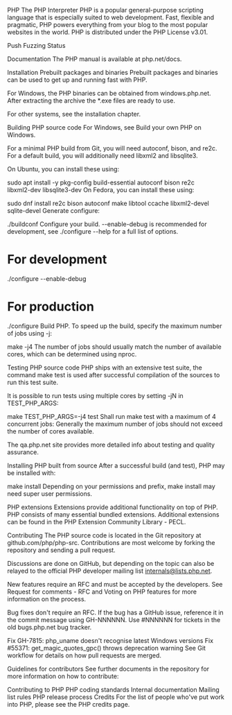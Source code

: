 PHP
The PHP Interpreter
PHP is a popular general-purpose scripting language that is especially suited to web development. Fast, flexible and pragmatic, PHP powers everything from your blog to the most popular websites in the world. PHP is distributed under the PHP License v3.01.

Push Fuzzing Status

Documentation
The PHP manual is available at php.net/docs.

Installation
Prebuilt packages and binaries
Prebuilt packages and binaries can be used to get up and running fast with PHP.

For Windows, the PHP binaries can be obtained from windows.php.net. After extracting the archive the *.exe files are ready to use.

For other systems, see the installation chapter.

Building PHP source code
For Windows, see Build your own PHP on Windows.

For a minimal PHP build from Git, you will need autoconf, bison, and re2c. For a default build, you will additionally need libxml2 and libsqlite3.

On Ubuntu, you can install these using:

sudo apt install -y pkg-config build-essential autoconf bison re2c \
                    libxml2-dev libsqlite3-dev
On Fedora, you can install these using:

sudo dnf install re2c bison autoconf make libtool ccache libxml2-devel sqlite-devel
Generate configure:

./buildconf
Configure your build. --enable-debug is recommended for development, see ./configure --help for a full list of options.

# For development
./configure --enable-debug
# For production
./configure
Build PHP. To speed up the build, specify the maximum number of jobs using -j:

make -j4
The number of jobs should usually match the number of available cores, which can be determined using nproc.

Testing PHP source code
PHP ships with an extensive test suite, the command make test is used after successful compilation of the sources to run this test suite.

It is possible to run tests using multiple cores by setting -jN in TEST_PHP_ARGS:

make TEST_PHP_ARGS=-j4 test
Shall run make test with a maximum of 4 concurrent jobs: Generally the maximum number of jobs should not exceed the number of cores available.

The qa.php.net site provides more detailed info about testing and quality assurance.

Installing PHP built from source
After a successful build (and test), PHP may be installed with:

make install
Depending on your permissions and prefix, make install may need super user permissions.

PHP extensions
Extensions provide additional functionality on top of PHP. PHP consists of many essential bundled extensions. Additional extensions can be found in the PHP Extension Community Library - PECL.

Contributing
The PHP source code is located in the Git repository at github.com/php/php-src. Contributions are most welcome by forking the repository and sending a pull request.

Discussions are done on GitHub, but depending on the topic can also be relayed to the official PHP developer mailing list internals@lists.php.net.

New features require an RFC and must be accepted by the developers. See Request for comments - RFC and Voting on PHP features for more information on the process.

Bug fixes don't require an RFC. If the bug has a GitHub issue, reference it in the commit message using GH-NNNNNN. Use #NNNNNN for tickets in the old bugs.php.net bug tracker.

Fix GH-7815: php_uname doesn't recognise latest Windows versions
Fix #55371: get_magic_quotes_gpc() throws deprecation warning
See Git workflow for details on how pull requests are merged.

Guidelines for contributors
See further documents in the repository for more information on how to contribute:

Contributing to PHP
PHP coding standards
Internal documentation
Mailing list rules
PHP release process
Credits
For the list of people who've put work into PHP, please see the PHP credits page.
